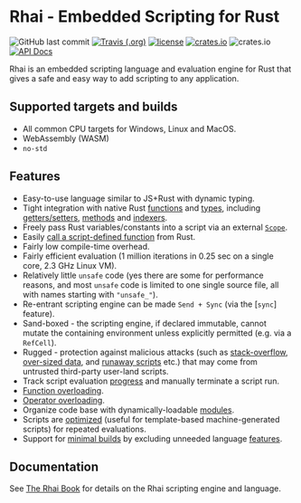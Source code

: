 Rhai - Embedded Scripting for Rust
=================================

![GitHub last commit](https://img.shields.io/github/last-commit/jonathandturner/rhai)
[![Travis (.org)](https://img.shields.io/travis/jonathandturner/rhai)](http://travis-ci.org/jonathandturner/rhai)
[![license](https://img.shields.io/github/license/jonathandturner/rhai)](https://github.com/license/jonathandturner/rhai)
[![crates.io](https://img.shields.io/crates/v/rhai.svg)](https:/crates.io/crates/rhai/)
![crates.io](https://img.shields.io/crates/d/rhai)
[![API Docs](https://docs.rs/rhai/badge.svg)](https://docs.rs/rhai/)

Rhai is an embedded scripting language and evaluation engine for Rust that gives a safe and easy way
to add scripting to any application.

Supported targets and builds
---------------------------

* All common CPU targets for Windows, Linux and MacOS.
* WebAssembly (WASM)
* `no-std`

Features
--------

* Easy-to-use language similar to JS+Rust with dynamic typing.
* Tight integration with native Rust [functions](https://schungx.github.io/rhai/rust/functions.html) and [types]([#custom-types-and-methods](https://schungx.github.io/rhai/rust/custom.html)), including [getters/setters](https://schungx.github.io/rhai/rust/getters-setters.html), [methods](https://schungx.github.io/rhai/rust/custom.html) and [indexers](https://schungx.github.io/rhai/rust/indexers.html).
* Freely pass Rust variables/constants into a script via an external [`Scope`](https://schungx.github.io/rhai/rust/scope.html).
* Easily [call a script-defined function](https://schungx.github.io/rhai/engine/call-fn.html) from Rust.
* Fairly low compile-time overhead.
* Fairly efficient evaluation (1 million iterations in 0.25 sec on a single core, 2.3 GHz Linux VM).
* Relatively little `unsafe` code (yes there are some for performance reasons, and most `unsafe` code is limited to
  one single source file, all with names starting with `"unsafe_"`).
* Re-entrant scripting engine can be made `Send + Sync` (via the [`sync`] feature).
* Sand-boxed - the scripting engine, if declared immutable, cannot mutate the containing environment unless explicitly permitted (e.g. via a `RefCell`).
* Rugged - protection against malicious attacks (such as [stack-overflow](https://schungx.github.io/rhai/safety/max-call-stack.html), [over-sized data](https://schungx.github.io/rhai/safety/max-string-size.html), and [runaway scripts](https://schungx.github.io/rhai/safety/max-operations.html) etc.) that may come from untrusted third-party user-land scripts.
* Track script evaluation [progress](https://schungx.github.io/rhai/safety/progress.html) and manually terminate a script run.
* [Function overloading](https://schungx.github.io/rhai/language/overload.html).
* [Operator overloading](https://schungx.github.io/rhai/rust/operators.html).
* Organize code base with dynamically-loadable [modules](https://schungx.github.io/rhai/language/modules.html).
* Scripts are [optimized](https://schungx.github.io/rhai/engine/optimize.html) (useful for template-based machine-generated scripts) for repeated evaluations.
* Support for [minimal builds](https://schungx.github.io/rhai/start/builds/minimal.html) by excluding unneeded language [features](https://schungx.github.io/rhai/start/features.html).

Documentation
-------------

See [The Rhai Book](https://schungx.github.io/rhai) for details on the Rhai scripting engine and language.
